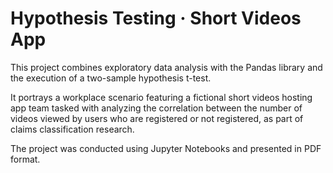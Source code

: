 # Hypothesis Testing · Short Videos App

This project combines exploratory data analysis with the Pandas library and the execution of a two-sample hypothesis t-test.

It portrays a workplace scenario featuring a fictional short videos hosting app team tasked with analyzing the correlation between the number of videos viewed by users who are registered or not registered, as part of claims classification research.

The project was conducted using Jupyter Notebooks and presented in PDF format.
